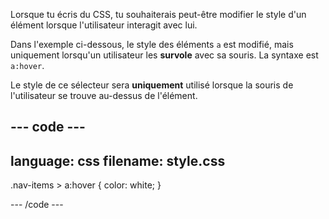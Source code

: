 Lorsque tu écris du CSS, tu souhaiterais peut-être modifier le style d'un élément lorsque l'utilisateur interagit avec lui.

Dans l'exemple ci-dessous, le style des éléments `a` est modifié, mais uniquement lorsqu'un utilisateur les **survole** avec sa souris. La syntaxe est `a:hover`.

Le style de ce sélecteur sera **uniquement** utilisé lorsque la souris de l'utilisateur se trouve au-dessus de l'élément.

## --- code ---

language: css
filename: style.css
---------------------------------------------------

.nav-items > a:hover {
color: white;
}

\--- /code ---
